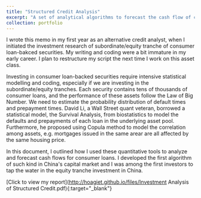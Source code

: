 ```yaml
---
title: "Structured Credit Analysis"
excerpt: "A set of analytical algorithms to forecast the cash flow of consumer loan-backed securities. <br/><img src='/images/FAVAR image.png' style='zoom:100%'>"
collection: portfolio
---
```


I wrote this memo in my first year as an alternative credit analyst, when I initiated the investment research of subordinate/equity tranche of consumer loan-bakced securities. My writing and coding were a bit immature in my early career. I plan to restructure my script the next time I work on this asset class.

Investing in consumer loan-backed securities require intensive statistical modelling and coding, especially if we are investing in the subordinate/equity tranches. Each security contains tens of thousands of consumer loans, and the performance of these assets follow the Law of Big Number. We need to estimate the probability distribution of default times and prepayment times. David Li, a Wall Street quant veteran, borrowed a statistical model, the Survival Analysis, from biostatistics to model the defaults and prepayments of each loan in the underlying asset pool. Furthermore, he proposed using Copula method to model the correlation among assets, e.g. mortgages issued in the same arear are all affected by the same housing price.

In this document, I outlined how I used these quantitative tools to analyze and forecast cash flows for consumer loans. I developed the first algorithm of such kind in China's capital market and I was among the first investors to tap the water in the equity tranche investment in China.


[Click to view my report](http://hoagiet.github.io/files/Investment Analysis of Structured Credit.pdf){:target="_blank"}

